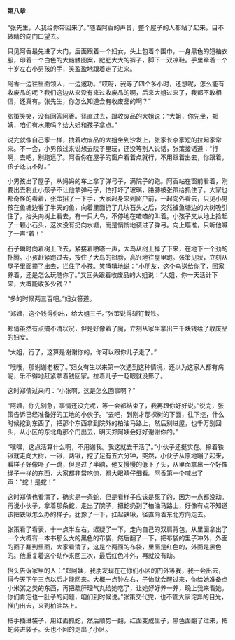 #### 第八章

“张先生，人我给你带回来了。”随着阿香的声音，整个屋子的人都站了起来，目不转睛的向门口望去。

只见阿香最先进了大门，后面跟着一个妇女，头上包着个围巾，一身黑色的短袖衣服，印着一个白色的大骷髅图案，肥肥大大的裤子，脚下一双凉鞋。手里牵着一个十岁左右小男孩的手，笑盈盈地跟着走了进来。

阿香一边往里面领人，一边邀功。“哎呀，我等了四个多小时，还想呢，怎么能有收废品的呢？我们这边从来没有来过收废品的啊，后来大姐过来了，我都不敢相信，还真有。张先生，你怎么知道会有收废品的啊？”

张策笑笑，没有回答阿香。径直过去，跟收废品的大姐说：“大姐，你先坐，郑姨，咱们有水果吗？给大姐和孩子拿点。”

说完就像自己家一样，拽着收废品的大姐坐到沙发上，张家长李家短的拉起家常来。不一会，小男孩过来说想去院子里玩，还没等别人说话，张策接话道：“行啊，去吧，别跑远了。阿香你在屋子的窗户看着点就行，不用跟着出去，你跟着，孩子还玩不好。”

小男孩出了屋子，从妈妈的车上拿了弹弓子，满院子的跑。阿香站在窗前看着，刚要出去制止小孩子不让他拿弹弓子，怕打坏了玻璃，胳膊被张策给抓住了。大家也都奇怪的看着，张策招了一下手，大家起身来到窗户前，一起向外看去，只见小男孩在鱼塘边看了半天的鱼，向着里面扔了几块石头之后，突然被鱼塘边的大树吸引住了，抬头向树上看去，有一只大鸟，不停地在喳喳的叫着。小孩子又从地上捡起了一颗小石头，这次没有扔向水塘，而是悄悄地装进了弹弓。向上瞄准，只听他喊了一声“着！”

石子瞬时向着树上飞去，紧接着啪嗒一声，大鸟从树上掉了下来，在地下一个劲的扑腾。小孩赶紧跑过去，按住了大鸟的翅膀，高兴地往屋里跑。张策见状，立刻从屋子里面撞了出去，拦住了小孩。笑嘻嘻地说：“小朋友，这个鸟送给你了，回家养着，还是怎么玩随你了。”又回头跟着收废品的大姐说：“大姐，你一天活计下来，大概能收多少钱？”

“多的时候两三百吧。”妇女答道。

“郑姨，这个钱得你出，给大姐三千。”张策说得斩钉截铁。

郑倩虽然有点搞不清状况，但是好像着了魔，立刻从家里拿出三千块钱给了收废品的妇女。

“大姐，行了，这算是谢谢你的，你可以跟你儿子走了。”

“哦哦，那谢谢老板了。”妇女有生以来第一次遇到这种情况，还以为这家人都有病呢，乐不得地赶紧拿着钱回家。拉着儿子一眨眼就没影了。

这时郑倩过来问：“小张啊，这是怎么回事啊？”

“阿姨，你先别急，事情还没完呢，等一会都结束了，我再跟你好好说。”说完，张策告诉已经准备好的工地的小伙子。“去吧，到刚才那棵树的下面，往下挖，什么时候挖到东西了，把那个东西拿到院外的柏油马路上，然后别进屋，也千万别回头，从小区的东北角那个门出去，明天郑阿姨会好好谢谢你的。”

“嘿嘿，这点活算什么啊，不用谢我。我这就去干活了。”小伙子还挺实在。拎着铁锹就走向大树，一锹，两锹，挖了足有五六分钟，突然，小伙子从原地蹦了起来，看样子好像吓了一跳，但是过了半晌，他又慢慢的低下了头，从里面拿出一个好像绳子一样的东西，大家都非常吃惊，瞪大眼睛仔细看。阿香第一个喊出了声：“蛇！是蛇！”

这时郑倩也看清了，确实是一条蛇，但是看样子应该是死了的，因为一点都没动。再说小伙子，拿着那条蛇，走出了院子，把蛇扔到了柏油马路上，好像有点不知道该把铁锹怎么办的样子，犹豫了一下，扛起铁锹，径直向着东北方向走去。

张策看了看表，十一点半左右，迟疑了一下，走向自己的双肩背包，从里面拿出了一个大概有一本书那么大的黑色的布袋，然后翻了一下，把布袋的里子冲外，外面的面子翻到里面，大家看清了，这是个两面的布袋，里面是红色的，外面是黑色的。他重复着这个动作来回三次，最后红色冲外，再就没有动。

抬头告诉家里的人：“郑阿姨，我朋友现在在你们小区的门外等我，我一会出去，得今天下午三点以后才能回来。大概一点钟左右，子怡就会醒过来，你给她准备点小米粥之类的东西，再把疏肝理气丸给她吃了，让她好好养一养，晚上我来看她。你们肯定也一肚子的问题，咱们到时候说。”张策交代完，也不管大家诧异的目光，推门出去，来到柏油路上。

把手插进袋子，用红面抓蛇，然后顺势一翻，红面变成里子，黑色面翻了过来，把蛇装进袋子。头也不回的走出了小区。

